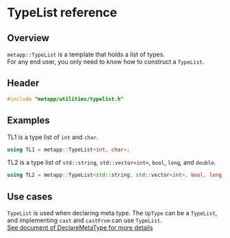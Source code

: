 [//]: # (Auto generated file, don't modify this file.)

# TypeList reference

## Overview

`metapp::TypeList` is a template that holds a list of types.  
For any end user, you only need to know how to construct a `TypeList`.  

## Header

```c++
#include "metapp/utilities/typelist.h"
```

## Examples
TL1 is a type list of `int` and `char`.

```c++
using TL1 = metapp::TypeList<int, char>;
```

TL2 is a type list of `std::string`, `std::vector<int>`, `bool`, `long`, and `double`.

```c++
using TL2 = metapp::TypeList<std::string, std::vector<int>, bool, long, double>;
```

## Use cases

`TypeList` is used when declaring meta type. The `UpType` can be a `TypeList`, and implementing `cast` and `castFrom`
can use `TypeList`.  
[See document of DeclareMetaType for more details](../declaremetatype.md)
